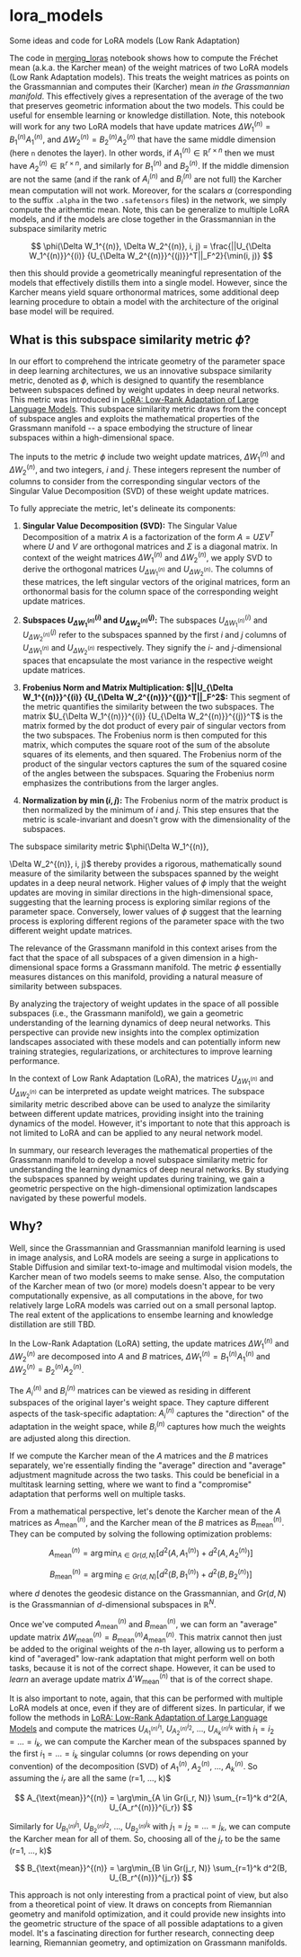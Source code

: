 # lora_models
Some ideas and code for LoRA models (Low Rank Adaptation)

The code in [merging_loras](https://github.com/Amelie-Schreiber/lora_models/blob/main/merging_loras.ipynb) notebook shows how to compute the Fréchet mean (a.k.a. the Karcher mean) of the weight matrices of two LoRA models (Low Rank Adaptation models). This treats the weight matrices as points on the Grassmannian and computes their (Karcher) mean *in the Grassmannian manifold*. This effectively gives a representation of the average of the two that preserves geometric information about the two models. This could be useful for ensemble learning or knowledge distillation. Note, this notebook will work for any two LoRA models that have update matrices $\Delta W_1^{(n)} = B_1^{(n)}A_1^{(n)}$, and $\Delta W_2^{(n)} = B_2^{(n)}A_2^{(n)}$ that have the same middle dimension (here `n` denotes the layer). In other words, if $A_1^{(n)} \in \mathbb{R}^{r \times n}$ then we must have $A_2^{(n)} \in \mathbb{R}^{r \times n}$, and similarly for $B_1^{(n)}$ and $B_2^{(n)}$. If the middle dimension are not the same (and if the rank of $A_i^{(n)}$ and $B_i^{(n)}$ are not full) the Karcher mean computation will not work. Moreover, for the scalars $\alpha$ (corresponding to the suffix `.alpha` in the two `.safetensors` files) in the network, we simply compute the arithemtic mean. Note, this can be generalize to multiple LoRA models, and if the models are close together in the Grassmannian in the subspace similarity metric 

$$
\phi(\Delta W_1^{(n)}, \Delta W_2^{(n)}, i, j) = \frac{||U_{\Delta W_1^{(n)}}^{(i)} {U_{\Delta W_2^{(n)}}^{(j)}}^T||_F^2}{\min(i, j)}
$$

then this should provide a geometrically meaningful representation of the models that effectively distills them into a single model. However, since the Karcher means yield square orthonormal matrices, some additional deep learning procedure to obtain a model with the architecture of the original base model will be required. 

## What is this subspace similarity metric $\phi$?

In our effort to comprehend the intricate geometry of the parameter space in deep learning architectures, we us an innovative subspace similarity metric, denoted as $\phi$, which is designed to quantify the resemblance between subspaces defined by weight updates in deep neural networks. This metric was introduced in [LoRA: Low-Rank Adaptation of Large Language Models](https://arxiv.org/abs/2106.09685). This subspace similarity metric draws from the concept of subspace angles and exploits the mathematical properties of the Grassmann manifold -- a space embodying the structure of linear subspaces within a high-dimensional space.

The inputs to the metric $\phi$ include two weight update matrices, $\Delta W_1^{(n)}$ and $\Delta W_2^{(n)}$, and two integers, $i$ and $j$. These integers represent the number of columns to consider from the corresponding singular vectors of the Singular Value Decomposition (SVD) of these weight update matrices. 

To fully appreciate the metric, let's delineate its components:

1. **Singular Value Decomposition (SVD):** The Singular Value Decomposition of a matrix $A$ is a factorization of the form $A = U\Sigma V^T$ where $U$ and $V$ are orthogonal matrices and $\Sigma$ is a diagonal matrix. In context of the weight matrices $\Delta W_1^{(n)}$ and $\Delta W_2^{(n)}$, we apply SVD to derive the orthogonal matrices $U_{\Delta W_1^{(n)}}$ and $U_{\Delta W_2^{(n)}}$. The columns of these matrices, the left singular vectors of the original matrices, form an orthonormal basis for the column space of the corresponding weight update matrices.

2. **Subspaces $U_{\Delta W_1^{(n)}}^{(i)}$ and $U_{\Delta W_2^{(n)}}^{(j)}$:** The subspaces $U_{\Delta W_1^{(n)}}^{(i)}$ and $U_{\Delta W_2^{(n)}}^{(j)}$ refer to the subspaces spanned by the first $i$ and $j$ columns of $U_{\Delta W_1^{(n)}}$ and $U_{\Delta W_2^{(n)}}$ respectively. They signify the $i$- and $j$-dimensional spaces that encapsulate the most variance in the respective weight update matrices.

3. **Frobenius Norm and Matrix Multiplication: $||U_{\Delta W_1^{(n)}}^{(i)} {U_{\Delta W_2^{(n)}}^{(j)}^T||_F^2$:** This segment of the metric quantifies the similarity between the two subspaces. The matrix $U_{\Delta W_1^{(n)}}^{(i)} {U_{\Delta W_2^{(n)}}^{(j)}^T$ is the matrix formed by the dot product of every pair of singular vectors from the two subspaces. The Frobenius norm is then computed for this matrix, which computes the square root of the sum of the absolute squares of its elements, and then squared. The Frobenius norm of the product of the singular vectors captures the sum of the squared cosine of the angles between the subspaces. Squaring the Frobenius norm emphasizes the contributions from the larger angles.

4. **Normalization by $\min(i, j)$:** The Frobenius norm of the matrix product is then normalized by the minimum of $i$ and $j$. This step ensures that the metric is scale-invariant and doesn't grow with the dimensionality of the subspaces.

The subspace similarity metric $\phi(\Delta W_1^{(n)},

\Delta W_2^{(n)}, i, j)$ thereby provides a rigorous, mathematically sound measure of the similarity between the subspaces spanned by the weight updates in a deep neural network. Higher values of $\phi$ imply that the weight updates are moving in similar directions in the high-dimensional space, suggesting that the learning process is exploring similar regions of the parameter space. Conversely, lower values of $\phi$ suggest that the learning process is exploring different regions of the parameter space with the two different weight update matrices.

The relevance of the Grassmann manifold in this context arises from the fact that the space of all subspaces of a given dimension in a high-dimensional space forms a Grassmann manifold. The metric $\phi$ essentially measures distances on this manifold, providing a natural measure of similarity between subspaces. 

By analyzing the trajectory of weight updates in the space of all possible subspaces (i.e., the Grassmann manifold), we gain a geometric understanding of the learning dynamics of deep neural networks. This perspective can provide new insights into the complex optimization landscapes associated with these models and can potentially inform new training strategies, regularizations, or architectures to improve learning performance.

In the context of Low Rank Adaptation (LoRA), the matrices $U_{\Delta W_1^{(n)}}$ and $U_{\Delta W_2^{(n)}}$ can be interpreted as update weight matrices. The subspace similarity metric described above can be used to analyze the similarity between different update matrices, providing insight into the training dynamics of the model. However, it's important to note that this approach is not limited to LoRA and can be applied to any neural network model.

In summary, our research leverages the mathematical properties of the Grassmann manifold to develop a novel subspace similarity metric for understanding the learning dynamics of deep neural networks. By studying the subspaces spanned by weight updates during training, we gain a geometric perspective on the high-dimensional optimization landscapes navigated by these powerful models.

## Why?

Well, since the Grassmannian and Grassmannian manifold learning is used in image analysis, and LoRA models are seeing a surge in applications to Stable Diffusion and similar text-to-image and multimodal vision models, the Karcher mean of two models seems to make sense. Also, the computation of the Karcher mean of two (or more) models doesn't appear to be very computationally expensive, as all computations in the above, for two relatively large LoRA models was carried out on a small personal laptop. The real extent of the applications to ensembe learning and knowledge distillation are still TBD. 

In the Low-Rank Adaptation (LoRA) setting, the update matrices $\Delta W_1^{(n)}$ and $\Delta W_2^{(n)}$ are decomposed into $A$ and $B$ matrices, $\Delta W_1^{(n)} = B_1^{(n)}A_1^{(n)}$ and $\Delta W_2^{(n)} = B_2^{(n)}A_2^{(n)}$.

The $A_i^{(n)}$ and $B_i^{(n)}$ matrices can be viewed as residing in different subspaces of the original layer's weight space. They capture different aspects of the task-specific adaptation: $A_i^{(n)}$ captures the "direction" of the adaptation in the weight space, while $B_i^{(n)}$ captures how much the weights are adjusted along this direction.

If we compute the Karcher mean of the $A$ matrices and the $B$ matrices separately, we're essentially finding the "average" direction and "average" adjustment magnitude across the two tasks. This could be beneficial in a multitask learning setting, where we want to find a "compromise" adaptation that performs well on multiple tasks.

From a mathematical perspective, let's denote the Karcher mean of the $A$ matrices as $A_{\text{mean}}^{(n)}$, and the Karcher mean of the $B$ matrices as $B_{\text{mean}}^{(n)}$. They can be computed by solving the following optimization problems:

$$
A_{\text{mean}}^{(n)} = \arg\min_{A \in Gr(d, N)} \left[ d^2(A, A_1^{(n)}) + d^2(A, A_2^{(n)}) \right]
$$

$$
B_{\text{mean}}^{(n)} = \arg\min_{B \in Gr(d, N)} \left[ d^2(B, B_1^{(n)}) + d^2(B, B_2^{(n)}) \right]
$$

where $d$ denotes the geodesic distance on the Grassmannian, and $Gr(d, N)$ is the Grassmannian of $d$-dimensional subspaces in $\mathbb{R}^N$. 

Once we've computed $A_{\text{mean}}^{(n)}$ and $B_{\text{mean}}^{(n)}$, we can form an "average" update matrix $\Delta W_{\text{mean}}^{(n)} = B_{\text{mean}}^{(n)}A_{\text{mean}}^{(n)}$. This matrix cannot then just be added to the original weights of the $n$-th layer, allowing us to perform a kind of "averaged" low-rank adaptation that might perform well on both tasks, because it is not of the correct shape. However, it can be used to *learn* an average update matrix $\Delta ' W_{\text{mean}}^{(n)}$ that is of the correct shape. 

It is also important to note, again, that this can be performed with multiple LoRA models at once, even if they are of different sizes. In particular, if we follow the methods in [LoRA: Low-Rank Adaptation of Large Language Models](https://arxiv.org/abs/2106.09685) and compute the matrices $U_{A_1^{(n)}}^{i_1}$, $U_{A_2^{(n)}}^{i_2}$, ..., $U_{A_k^{(n)}}^{i_k}$  with $i_1 = i_2 = ... = i_k$, we can compute the Karcher mean of the subspaces spanned by the first $i_1 = ... = i_k$ singular columns (or rows depending on your convention) of the decomposition (SVD) of $A_1^{(n)}$, $A_2^{(n)}$, ..., $A_k^{(n)}$. So assuming the $i_r$ are all the same (r=1, ..., k)$

$$
A_{\text{mean}}^{(n)} = \arg\min_{A \in Gr(i_r, N)} \sum_{r=1}^k d^2(A, U_{A_r^{(n)}}^{i_r})
$$

Similarly for $U_{B_1^{(n)}}^{j_1}$, $U_{B_2^{(n)}}^{j_2}$, ..., $U_{B_2^{(n)}}^{j_k}$ with $j_1 = j_2 = ... = j_k$, we can compute the Karcher mean for all of them. So, choosing all of the $j_r$ to be the same (r=1, ..., k)$

$$
B_{\text{mean}}^{(n)} = \arg\min_{B \in Gr(j_r, N)} \sum_{r=1}^k d^2(B, U_{B_r^{(n)}}^{j_r})
$$

This approach is not only interesting from a practical point of view, but also from a theoretical point of view. It draws on concepts from Riemannian geometry and manifold optimization, and it could provide new insights into the geometric structure of the space of all possible adaptations to a given model. It's a fascinating direction for further research, connecting deep learning, Riemannian geometry, and optimization on Grassmann manifolds.
